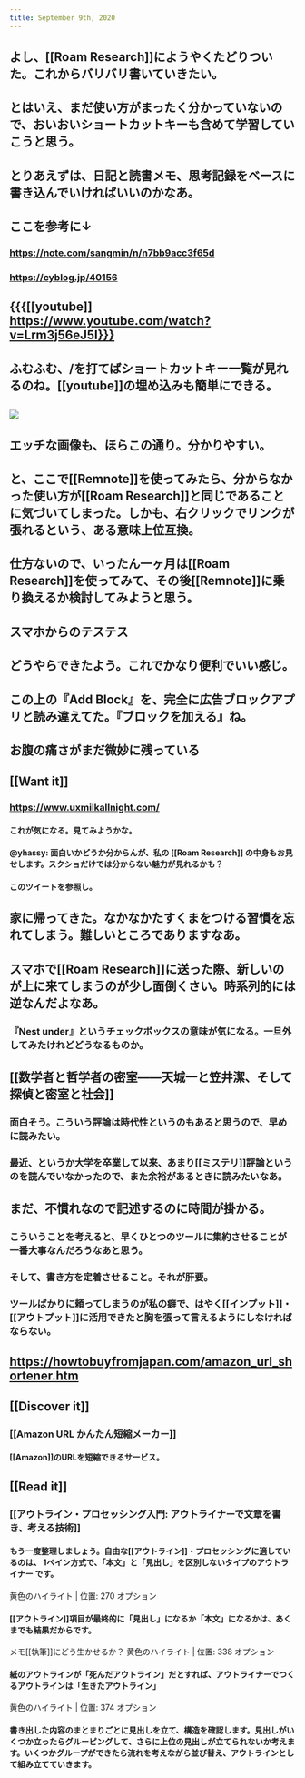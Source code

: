 ```yaml
---
title: September 9th, 2020
---
```


## よし、[[Roam Research]]にようやくたどりついた。これからバリバリ書いていきたい。

## とはいえ、まだ使い方がまったく分かっていないので、おいおいショートカットキーも含めて学習していこうと思う。

## とりあえずは、日記と読書メモ、思考記録をベースに書き込んでいければいいのかなあ。

## ここを参考に↓
### https://note.com/sangmin/n/n7bb9acc3f65d

### https://cyblog.jp/40156

## {{{[[youtube]] https://www.youtube.com/watch?v=Lrm3j56eJ5I}}}

## ふむふむ、/を打てばショートカットキー一覧が見れるのね。[[youtube]]の埋め込みも簡単にできる。

## ![](https://firebasestorage.googleapis.com/v0/b/firescript-577a2.appspot.com/o/imgs%2Fapp%2FSetaKs-Brain%2FPolT9wnMJt.jpg?alt=media&token=fe26794c-0e77-43d9-a63b-8e7acbb6bbc7)

## エッチな画像も、ほらこの通り。分かりやすい。

## と、ここで[[Remnote]]を使ってみたら、分からなかった使い方が[[Roam Research]]と同じであることに気づいてしまった。しかも、右クリックでリンクが張れるという、ある意味上位互換。

## 仕方ないので、いったん一ヶ月は[[Roam Research]]を使ってみて、その後[[Remnote]]に乗り換えるか検討してみようと思う。

## スマホからのテステス

## どうやらできたよう。これでかなり便利でいい感じ。

## この上の『Add Block』を、完全に広告ブロックアプリと読み違えてた。『ブロックを加える』ね。

## お腹の痛さがまだ微妙に残っている

## [[Want it]]
### https://www.uxmilkallnight.com/
#### これが気になる。見てみようかな。

#### @yhassy: 面白いかどうか分からんが、私の [[Roam Research]] の中身もお見せします。スクショだけでは分からない魅力が見れるかも？

#### このツイートを参照し。

## 家に帰ってきた。なかなかたすくまをつける習慣を忘れてしまう。難しいところでありますなあ。

## スマホで[[Roam Research]]に送った際、新しいのが上に来てしまうのが少し面倒くさい。時系列的には逆なんだよなあ。
### 『Nest under』というチェックボックスの意味が気になる。一旦外してみたけれどどうなるものか。

## [[**数学者と哲学者の密室――天城一と笠井潔、そして探偵と密室と社会**]]
### 面白そう。こういう評論は時代性というのもあると思うので、早めに読みたい。

### 最近、というか大学を卒業して以来、あまり[[ミステリ]]評論というのを読んでいなかったので、また余裕があるときに読みたいなあ。

## まだ、不慣れなので記述するのに時間が掛かる。
### こういうことを考えると、早くひとつのツールに集約させることが一番大事なんだろうなあと思う。

### そして、書き方を定着させること。それが肝要。

### ツールばかりに頼ってしまうのが私の癖で、はやく[[インプット]]・[[アウトプット]]に活用できたと胸を張って言えるようにしなければならない。

## https://howtobuyfromjapan.com/amazon_url_shortener.htm

## [[Discover it]]
### [[Amazon URL かんたん短縮メーカー]]
#### [[Amazon]]のURLを短縮できるサービス。

## [[Read it]]
### [[アウトライン・プロセッシング入門: アウトライナーで文章を書き、考える技術]]
#### もう一度整理しましょう。自由な[[アウトライン]]・プロセッシングに適しているのは、 1ペイン方式で、「本文」と「見出し」を区別しないタイプのアウトライナー です。 
黄色のハイライト | 位置: 270 オプション

#### [[アウトライン]]項目が最終的に「見出し」になるか「本文」になるかは、あくまでも結果だからです。
メモ[[執筆]]にどう生かせるか？
黄色のハイライト | 位置: 338 オプション

#### 紙のアウトラインが「死んだアウトライン」だとすれば、アウトライナーでつくるアウトラインは「生きたアウトライン」
黄色のハイライト | 位置: 374 オプション

#### 書き出した内容のまとまりごとに見出しを立て、構造を確認します。見出しがいくつか立ったらグルーピングして、さらに上位の見出しが立てられないか考えます。いくつかグループができたら流れを考えながら並び替え、アウトラインとして組み立てていきます。
